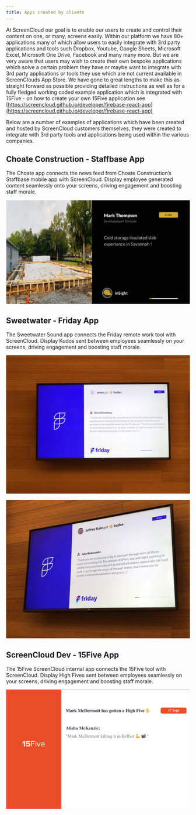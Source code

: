 ```yaml
---
title: Apps created by clients
---
```


At ScreenCloud our goal is to enable our users to create and control their content on one, or many, screens easily.
Within our platform we have 80+ applications many of which allow users to easily integrate with 3rd party applications and tools such Dropbox,
Youtube, Google Sheets, Microsoft Excel, Microsoft One Drive, Facebook and many many more. But we are very aware that users may wish to create 
their own bespoke applications which solve a certain problem they have or maybe want to integrate with 3rd party applications or tools
they use which are not current available in ScreenClouds App Store. We have gone to great lengths to make this as straight forward as possible 
providing detailed instructions as well as for a fully fledged working coded example application which is integrated with 15Five - 
on how to create your own 15Five application see [https://screencloud.github.io/developer/firebase-react-app](https://screencloud.github.io/developer/firebase-react-app)

Below are a number of examples of applications which have been created and hosted by ScreenCloud customers themselves, they were created to 
integrate with 3rd party tools and applications being used within the various companies.


## Choate Construction - Staffbase App

The Choate app connects the news feed from Choate Construction’s Staffbase mobile app with ScreenCloud. Display employee generated content seamlessly onto your screens, 
driving engagement and boosting staff morale.

![Choate Construction Staffbase](./images/choate-staffbase-1.png)

## Sweetwater - Friday App

The Sweetwater Sound app connects the Friday remote work tool with ScreenCloud. Display Kudos sent between employees seamlessly on your screens, 
driving engagement and boosting staff morale.

![Sweetwater Friday 1](./images/sweetwater-friday-1.JPG)

![Sweetwater Friday 2](./images/sweetwater-friday-2.JPG)

## ScreenCloud Dev - 15Five App

The 15Five ScreenCloud internal app connects the 15Five tool with ScreenCloud. Display High Fives sent between employees seamlessly on your screens, 
driving engagement and boosting staff morale.

![15Five 1](./images/15five-screenshot.png)